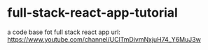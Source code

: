 # full-stack-react-app-tutorial
a code base fot full stack react app
url: https://www.youtube.com/channel/UClTmDivmNxjuH74_Y6MuJ3w
